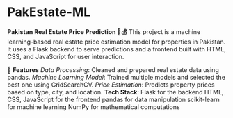 # PakEstate-ML

**Pakistan Real Estate Price Prediction 🏡💰**
This project is a machine learning-based real estate price estimation model for properties in Pakistan. It uses a Flask backend to serve predictions and a frontend built with HTML, CSS, and JavaScript for user interaction.

**🚀 Features**
*Data Processing*: Cleaned and prepared real estate data using pandas.
*Machine Learning Model*: Trained multiple models and selected the best one using GridSearchCV.
*Price Estimation*: Predicts property prices based on type, city, and location.
**Tech Stack**:
Flask for the backend
HTML, CSS, JavaScript for the frontend
pandas for data manipulation
scikit-learn for machine learning
NumPy for mathematical computations
